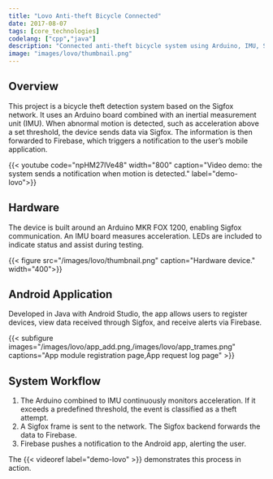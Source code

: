 ```yaml
---
title: "Lovo Anti-theft Bicycle Connected"
date: 2017-08-07
tags: [core_technologies]
codelang: ["cpp","java"]
description: "Connected anti-theft bicycle system using Arduino, IMU, Sigfox, and Firebase to detect motion and notify users."
image: "images/lovo/thumbnail.png"
---
```


## Overview

This project is a bicycle theft detection system based on the Sigfox network. It uses an Arduino board combined with an inertial measurement unit (IMU). When abnormal motion is detected, such as acceleration above a set threshold, the device sends data via Sigfox. The information is then forwarded to Firebase, which triggers a notification to the user’s mobile application.

{{< youtube code="npHM27lVe48" width="800" caption="Video demo: the system sends a notification when motion is detected." label="demo-lovo">}}

## Hardware

The device is built around an Arduino MKR FOX 1200, enabling Sigfox communication. An IMU board measures acceleration. LEDs are included to indicate status and assist during testing.

{{< figure src="/images/lovo/thumbnail.png" caption="Hardware device." width="400">}}

## Android Application

Developed in Java with Android Studio, the app allows users to register devices, view data received through Sigfox, and receive alerts via Firebase.

{{< subfigure images="/images/lovo/app_add.png,/images/lovo/app_trames.png" captions="App module registration page,App request log page" >}}

## System Workflow

1. The Arduino combined to IMU continuously monitors acceleration. If it exceeds a predefined threshold, the event is classified as a theft attempt.  
2. A Sigfox frame is sent to the network. The Sigfox backend forwards the data to Firebase.  
3. Firebase pushes a notification to the Android app, alerting the user.  

The {{< videoref label="demo-lovo" >}} demonstrates this process in action.
